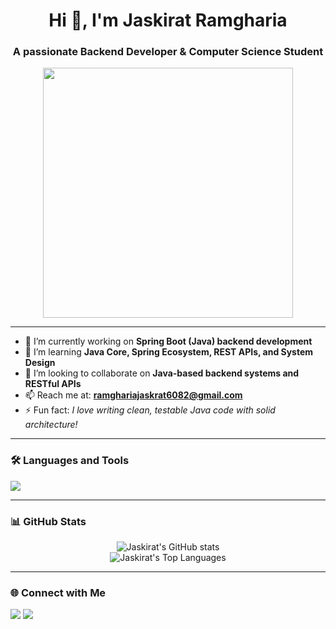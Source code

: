 <h1 align="center">Hi 👋, I'm Jaskirat Ramgharia</h1>
<h3 align="center">A passionate Backend Developer & Computer Science Student</h3>

<p align="center">
  <img src="https://media.giphy.com/media/qgQUggAC3Pfv687qPC/giphy.gif" width="400"/>
</p>

---

- 🔭 I’m currently working on **Spring Boot (Java) backend development**
- 🌱 I’m learning **Java Core, Spring Ecosystem, REST APIs, and System Design**
- 👯 I’m looking to collaborate on **Java-based backend systems and RESTful APIs**
- 📫 Reach me at: **ramghariajaskrat6082@gmail.com**
- ⚡ Fun fact: *I love writing clean, testable Java code with solid architecture!*

---

### 🛠️ Languages and Tools

<p align="left">
  <img src="https://skillicons.dev/icons?i=java,spring,hibernate,mysql,postgres,git,github,linux,vscode,postman,intellij" />
</p>

---

### 📊 GitHub Stats

<p align="center">
  <img src="https://github-readme-stats.vercel.app/api?username=Jaskirat-maker&show_icons=true&theme=radical" alt="Jaskirat's GitHub stats" />
  <br/>
  <img src="https://github-readme-stats.vercel.app/api/top-langs/?username=Jaskirat-maker&layout=compact&theme=radical" alt="Jaskirat's Top Languages" />
</p>

---

### 🌐 Connect with Me

<p align="left">
  <a href="mailto:ramghariajaskrat6082@gmail.com"><img src="https://img.shields.io/badge/Gmail-red?style=for-the-badge&logo=gmail&logoColor=white"/></a>
  <a href="https://www.linkedin.com/in/jaskirat-singh-a47b61290" target="_blank"><img src="https://img.shields.io/badge/LinkedIn-blue?style=for-the-badge&logo=linkedin&logoColor=white"/></a>
</p>
